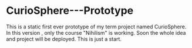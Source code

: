 # CurioSphere---Prototype
This is a static first ever prototype of my term project named CurioSphere.
In this version , only the course "Nihilism" is working. Soon the whole idea and project will be deployed. This is just a start.
